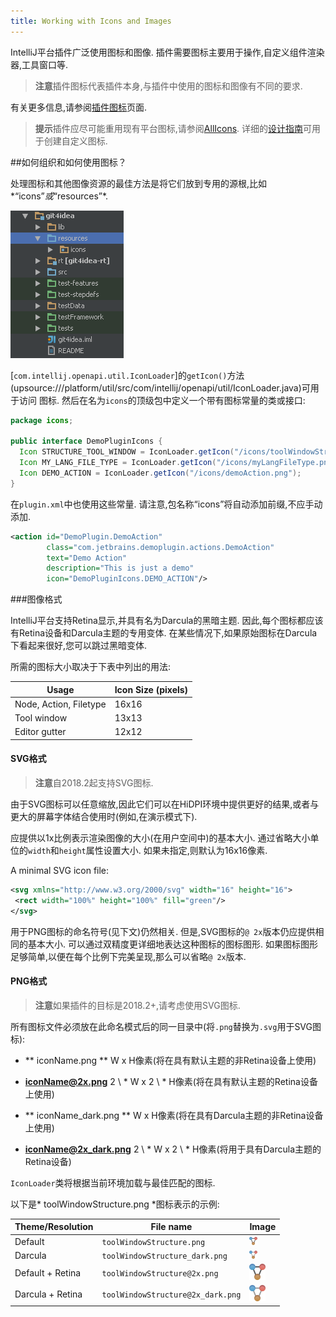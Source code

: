 ```yaml
---
title: Working with Icons and Images
---
```


IntelliJ平台插件广泛使用图标和图像.
插件需要图标主要用于操作,自定义组件渲染器,工具窗口等.


> **注意**插件图标代表插件本身,与插件中使用的图标和图像有不同的要求.

有关更多信息,请参阅[插件图标](/basics/plugin_structure/plugin_icon_file.md)页面.


> **提示**插件应尽可能重用现有平台图标,请参阅[AllIcons](upsource:///platform/util/src/com/intellij/icons/AllIcons.java).
详细的[设计指南](https://jetbrains.github.io/ui/principles/icons/)可用于创建自定义图标.
  

##如何组织和如何使用图标？


处理图标和其他图像资源的最佳方法是将它们放到专用的源根,比如*“icons”*或*“resources”*.


![图标](IMG/icons1.png)


[`com.intellij.openapi.util.IconLoader`]的`getIcon()`方法(upsource:///platform/util/src/com/intellij/openapi/util/IconLoader.java)可用于访问
图标.
然后在名为`icons`的顶级包中定义一个带有图标常量的类或接口:


```java
package icons;

public interface DemoPluginIcons {
  Icon STRUCTURE_TOOL_WINDOW = IconLoader.getIcon("/icons/toolWindowStructure.png");
  Icon MY_LANG_FILE_TYPE = IconLoader.getIcon("/icons/myLangFileType.png");
  Icon DEMO_ACTION = IconLoader.getIcon("/icons/demoAction.png");
}
```

在`plugin.xml`中也使用这些常量.
请注意,包名称“icons”将自动添加前缀,不应手动添加.


```xml
<action id="DemoPlugin.DemoAction"
        class="com.jetbrains.demoplugin.actions.DemoAction"
        text="Demo Action"
        description="This is just a demo"
        icon="DemoPluginIcons.DEMO_ACTION"/>
```

###图像格式


IntelliJ平台支持Retina显示,并具有名为Darcula的黑暗主题.
因此,每个图标都应该有Retina设备和Darcula主题的专用变体.
在某些情况下,如果原始图标在Darcula下看起来很好,您可以跳过黑暗变体.


所需的图标大小取决于下表中列出的用法:


| Usage | Icon Size (pixels) |
|-------|--------------------|
| Node, Action, Filetype | 16x16 |
| Tool window            | 13x13 |
| Editor gutter          | 12x12 |

#### SVG格式

> **注意**自2018.2起支持SVG图标.


由于SVG图标可以任意缩放,因此它们可以在HiDPI环境中提供更好的结果,或者与更大的屏幕字体结合使用时(例如,在演示模式下).


应提供以1x比例表示渲染图像的大小(在用户空间中)的基本大小.
通过省略大小单位的`width`和`height`属性设置大小.
如果未指定,则默认为16x16像素.


A minimal SVG icon file:
```xml
<svg xmlns="http://www.w3.org/2000/svg" width="16" height="16">
 <rect width="100%" height="100%" fill="green"/>
</svg>
```

用于PNG图标的命名符号(见下文)仍然相关.
但是,SVG图标的`@ 2x`版本仍应提供相同的基本大小.
可以通过双精度更详细地表达这种图标的图标图形.
如果图标图形足够简单,以便在每个比例下完美呈现,那么可以省略`@ 2x`版本.


#### PNG格式

> **注意**如果插件的目标是2018.2+,请考虑使用SVG图标.


所有图标文件必须放在此命名模式后的同一目录中(将`.png`替换为`.svg`用于SVG图标):


* ** iconName.png ** W x H像素(将在具有默认主题的非Retina设备上使用)

* **iconName@2x.png** 2 \ * W x 2 \ * H像素(将在具有默认主题的Retina设备上使用)

* ** iconName_dark.png ** W x H像素(将在具有Darcula主题的非Retina设备上使用)

* **iconName@2x_dark.png** 2 \ * W x 2 \ * H像素(将用于具有Darcula主题的Retina设备)


`IconLoader`类将根据当前环境加载与最佳匹配的图标.


以下是* toolWindowStructure.png *图标表示的示例:


| Theme/Resolution | File name                         | Image |
|------------------|-----------------------------------|-------|
| Default          | `toolWindowStructure.png`         | ![Tool Window Structure](img/toolWindowStructure.png) |
| Darcula          | `toolWindowStructure_dark.png`    | ![Tool Window Structure, dark](img/toolWindowStructure_dark.png) |
| Default + Retina | `toolWindowStructure@2x.png`      | ![Tool Window Structure, retina](img/toolWindowStructure@2x.png) |
| Darcula + Retina | `toolWindowStructure@2x_dark.png` | ![Tool Window Structure, retina, dark](img/toolWindowStructure@2x_dark.png) |


